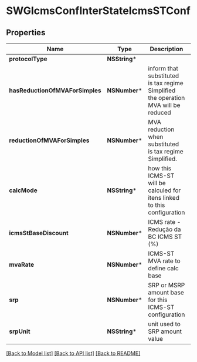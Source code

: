 # SWGIcmsConfInterStateIcmsSTConf

## Properties
Name | Type | Description | Notes
------------ | ------------- | ------------- | -------------
**protocolType** | **NSString*** |  | [optional] 
**hasReductionOfMVAForSimples** | **NSNumber*** | inform that substituted is tax regime Simplified the operation MVA will be reduced | [optional] 
**reductionOfMVAForSimples** | **NSNumber*** | MVA reduction when substituted is tax regime Simplified. | [optional] 
**calcMode** | **NSString*** | how this ICMS-ST will be calculed for itens linked to this configuration | [optional] 
**icmsStBaseDiscount** | **NSNumber*** | ICMS rate - Redução da BC ICMS ST (%) | [optional] 
**mvaRate** | **NSNumber*** | ICMS-ST MVA rate to define calc base | [optional] 
**srp** | **NSNumber*** | SRP or MSRP amount base for this ICMS-ST configuration | [optional] 
**srpUnit** | **NSString*** | unit used to SRP amount value | [optional] 

[[Back to Model list]](../README.md#documentation-for-models) [[Back to API list]](../README.md#documentation-for-api-endpoints) [[Back to README]](../README.md)


